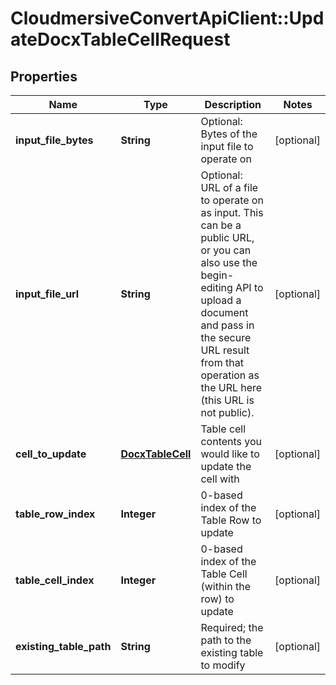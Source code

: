 # CloudmersiveConvertApiClient::UpdateDocxTableCellRequest

## Properties
Name | Type | Description | Notes
------------ | ------------- | ------------- | -------------
**input_file_bytes** | **String** | Optional: Bytes of the input file to operate on | [optional] 
**input_file_url** | **String** | Optional: URL of a file to operate on as input.  This can be a public URL, or you can also use the begin-editing API to upload a document and pass in the secure URL result from that operation as the URL here (this URL is not public). | [optional] 
**cell_to_update** | [**DocxTableCell**](DocxTableCell.md) | Table cell contents you would like to update the cell with | [optional] 
**table_row_index** | **Integer** | 0-based index of the Table Row to update | [optional] 
**table_cell_index** | **Integer** | 0-based index of the Table Cell (within the row) to update | [optional] 
**existing_table_path** | **String** | Required; the path to the existing table to modify | [optional] 


